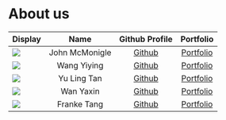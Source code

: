 # About us


Display | Name | Github Profile | Portfolio 
--------|:----:|:--------------:|:---------:
![](https://i.ibb.co/ZXHdjGb/1u2g83esoxd31.jpg?text=Photo) | John McMonigle | [Github](https://github.com/johnmcmonigle) | [Portfolio](docs/team/johnmcmonigle.md)
![](https://archives.bulbagarden.net/media/upload/thumb/e/e2/133Eevee.png/250px-133Eevee.png) | Wang Yiying | [Github](https://github.com/Nineves) | [Portfolio](docs/team/wangyiying.md)
![](https://static.wikia.nocookie.net/pokemon/images/c/ca/650Chespin.png/revision/latest?cb=20140329054331) | Yu Ling Tan | [Github](https://github.com/hearobe) | [Portfolio](docs/team/yulingtan.md)
|![](https://hk.portal-pokemon.com/play/resources/pokedex/img/pm/89719dbcbddd11a1e6bc5f4366e00910a04eaf9f.png) | Wan Yaxin | [Github](https://github.com/YaxinJoy) | [Portfolio](docs/team/WanYaxin.md) |
![](https://i.pinimg.com/originals/84/72/9d/84729d5fb9d970f7bb78f66a0c25e4f1.png?text=Photo) | Franke Tang | [Github](https://github.com/FTang21) | [Portfolio](docs/team/franketang.md)

